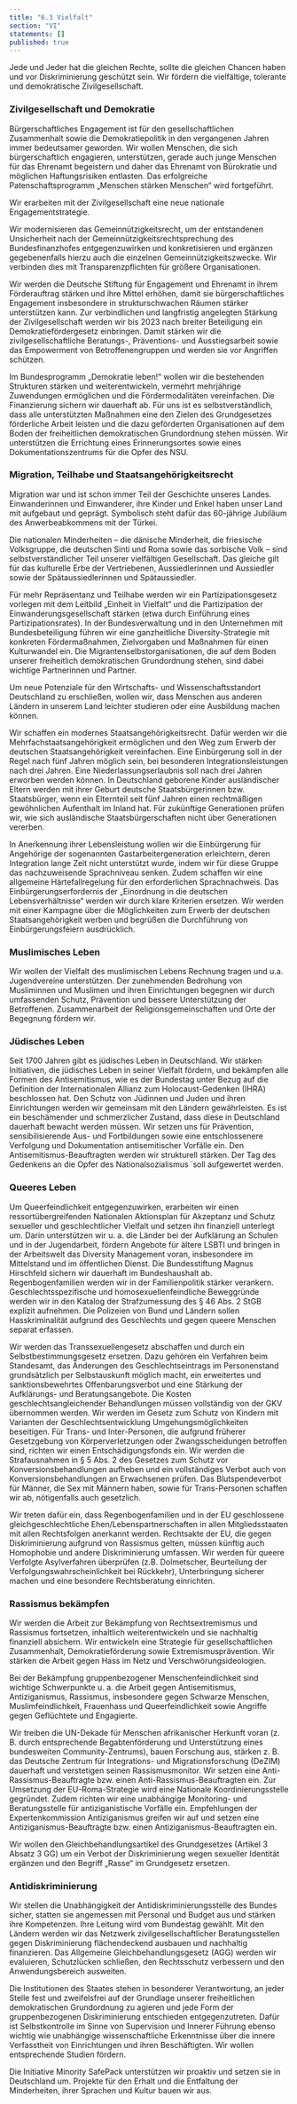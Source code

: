 ```yaml
---
title: "6.3 Vielfalt"
section: "VI"
statements: []
published: true
---
```


Jede und Jeder hat die gleichen Rechte, sollte die gleichen Chancen haben und vor Diskriminierung geschützt sein. Wir fördern die vielfältige, tolerante und demokratische Zivilgesellschaft.

### Zivilgesellschaft und Demokratie

Bürgerschaftliches Engagement ist für den gesellschaftlichen Zusammenhalt sowie die Demokratiepolitik in den vergangenen Jahren immer bedeutsamer geworden. Wir wollen Menschen, die sich bürgerschaftlich engagieren, unterstützen, gerade auch junge Menschen für das Ehrenamt begeistern und daher das Ehrenamt von Bürokratie und möglichen Haftungsrisiken entlasten. Das erfolgreiche Patenschaftsprogramm „Menschen stärken Menschen“ wird fortgeführt.

Wir erarbeiten mit der Zivilgesellschaft eine neue nationale Engagementstrategie.

Wir modernisieren das Gemeinnützigkeitsrecht, um der entstandenen Unsicherheit nach der Gemeinnützigkeitsrechtsprechung des Bundesfinanzhofes entgegenzuwirken und konkretisieren und ergänzen gegebenenfalls hierzu auch die einzelnen Gemeinnützigkeitszwecke. Wir verbinden dies mit Transparenzpflichten für größere Organisationen.

Wir werden die Deutsche Stiftung für Engagement und Ehrenamt in ihrem Förderauftrag stärken und ihre Mittel erhöhen, damit sie bürgerschaftliches Engagement insbesondere in strukturschwachen Räumen stärker unterstützen kann.
Zur verbindlichen und langfristig angelegten Stärkung der Zivilgesellschaft werden wir bis 2023 nach breiter Beteiligung ein Demokratiefördergesetz einbringen. Damit stärken wir die zivilgesellschaftliche Beratungs-, Präventions- und Ausstiegsarbeit sowie das Empowerment von Betroffenengruppen und werden sie vor Angriffen schützen.

Im Bundesprogramm „Demokratie leben!“ wollen wir die bestehenden Strukturen stärken und weiterentwickeln, vermehrt mehrjährige Zuwendungen ermöglichen und die Fördermodalitäten vereinfachen. Die Finanzierung sichern wir dauerhaft ab. Für uns ist es selbstverständlich, dass alle unterstützten Maßnahmen eine den Zielen des Grundgesetzes förderliche Arbeit leisten und die dazu geförderten Organisationen auf dem Boden der freiheitlichen demokratischen Grundordnung stehen müssen. Wir unterstützen die Errichtung eines Erinnerungsortes sowie eines Dokumentationszentrums für die Opfer des NSU.

### Migration, Teilhabe und Staatsangehörigkeitsrecht

Migration war und ist schon immer Teil der Geschichte unseres Landes. Einwanderinnen und Einwanderer, ihre Kinder und Enkel haben unser Land mit aufgebaut und geprägt. Symbolisch steht dafür das 60-jährige Jubiläum des Anwerbeabkommens mit der Türkei.

Die nationalen Minderheiten – die dänische Minderheit, die friesische Volksgruppe, die deutschen Sinti und Roma sowie das sorbische Volk – sind selbstverständlicher Teil unserer vielfältigen Gesellschaft. Das gleiche gilt für das kulturelle Erbe der Vertriebenen, Aussiedlerinnen und Aussiedler sowie der Spätaussiedlerinnen und Spätaussiedler.

Für mehr Repräsentanz und Teilhabe werden wir ein Partizipationsgesetz vorlegen mit dem Leitbild „Einheit in Vielfalt“ und die Partizipation der Einwanderungsgesellschaft stärken (etwa durch Einführung eines Partizipationsrates). In der Bundesverwaltung und in den Unternehmen mit Bundesbeteiligung führen wir eine ganzheitliche Diversity-Strategie mit konkreten Fördermaßnahmen, Zielvorgaben und Maßnahmen für einen Kulturwandel ein. Die Migrantenselbstorganisationen, die auf dem Boden unserer freiheitlich demokratischen Grundordnung stehen, sind dabei wichtige Partnerinnen und Partner.

Um neue Potenziale für den Wirtschafts- und Wissenschaftsstandort Deutschland zu erschließen, wollen wir, dass Menschen aus anderen Ländern in unserem Land leichter studieren oder eine Ausbildung machen können.

Wir schaffen ein modernes Staatsangehörigkeitsrecht. Dafür werden wir die Mehrfachstaatsangehörigkeit ermöglichen und den Weg zum Erwerb der deutschen Staatsangehörigkeit vereinfachen. Eine Einbürgerung soll in der Regel nach fünf Jahren möglich sein, bei besonderen Integrationsleistungen nach drei Jahren. Eine Niederlassungserlaubnis soll nach drei Jahren erworben werden können. In Deutschland geborene Kinder ausländischer Eltern werden mit ihrer Geburt deutsche Staatsbürgerinnen bzw. Staatsbürger, wenn ein Elternteil seit fünf Jahren einen rechtmäßigen gewöhnlichen Aufenthalt im Inland hat. Für zukünftige Generationen prüfen wir, wie sich ausländische Staatsbürgerschaften nicht über Generationen vererben.

In Anerkennung ihrer Lebensleistung wollen wir die Einbürgerung für Angehörige der sogenannten Gastarbeitergeneration erleichtern, deren Integration lange Zeit nicht unterstützt wurde, indem wir für diese Gruppe das nachzuweisende Sprachniveau senken. Zudem schaffen wir eine allgemeine Härtefallregelung für den erforderlichen Sprachnachweis. Das Einbürgerungserfordernis der „Einordnung in die deutschen Lebensverhältnisse“ werden wir durch klare Kriterien ersetzen. Wir werden mit einer Kampagne über die Möglichkeiten zum Erwerb der deutschen Staatsangehörigkeit werben und begrüßen die Durchführung von Einbürgerungsfeiern ausdrücklich.

### Muslimisches Leben

Wir wollen der Vielfalt des muslimischen Lebens Rechnung tragen und u.a. Jugendvereine unterstützen. Der zunehmenden Bedrohung von Musliminnen und Muslimen und ihren Einrichtungen begegnen wir durch umfassenden Schutz, Prävention und bessere Unterstützung der Betroffenen. Zusammenarbeit der Religionsgemeinschaften und Orte der Begegnung fördern wir.

### Jüdisches Leben

Seit 1700 Jahren gibt es jüdisches Leben in Deutschland. Wir stärken Initiativen, die jüdisches Leben in seiner Vielfalt fördern, und bekämpfen alle Formen des Antisemitismus, wie es der Bundestag unter Bezug auf die Definition der Internationalen Allianz zum Holocaust-Gedenken (IHRA) beschlossen hat. Den Schutz von Jüdinnen und Juden und ihren Einrichtungen werden wir gemeinsam mit den Ländern gewährleisten. Es ist ein beschämender und schmerzlicher Zustand, dass diese in Deutschland dauerhaft bewacht werden müssen. Wir setzen uns für Prävention, sensibilisierende Aus- und Fortbildungen sowie eine entschlossenere Verfolgung und Dokumentation antisemitischer Vorfälle ein. Den Antisemitismus-Beauftragten werden wir strukturell stärken. Der Tag des Gedenkens an die Opfer des Nationalsozialismus ́ soll aufgewertet werden.

### Queeres Leben

Um Queerfeindlichkeit entgegenzuwirken, erarbeiten wir einen ressortübergreifenden Nationalen Aktionsplan für Akzeptanz und Schutz sexueller und geschlechtlicher Vielfalt und setzen ihn finanziell unterlegt um. Darin unterstützen wir u. a. die Länder bei der Aufklärung an Schulen und in der Jugendarbeit, fördern Angebote für ältere LSBTI und bringen in der Arbeitswelt das Diversity Management voran, insbesondere im Mittelstand und im öffentlichen Dienst. Die Bundesstiftung Magnus Hirschfeld sichern wir dauerhaft im Bundeshaushalt ab. Regenbogenfamilien werden wir in der Familienpolitik stärker verankern. Geschlechtsspezifische und homosexuellenfeindliche Beweggründe werden wir in den Katalog der Strafzumessung des § 46 Abs. 2 StGB explizit aufnehmen. Die Polizeien von Bund und Ländern sollen Hasskriminalität aufgrund des Geschlechts und gegen queere Menschen separat erfassen.

Wir werden das Transsexuellengesetz abschaffen und durch ein Selbstbestimmungsgesetz ersetzen. Dazu gehören ein Verfahren beim Standesamt, das Änderungen des Geschlechtseintrags im Personenstand grundsätzlich per Selbstauskunft möglich macht, ein erweitertes und sanktionsbewehrtes Offenbarungsverbot und eine Stärkung der Aufklärungs- und Beratungsangebote. Die Kosten geschlechtsangleichender Behandlungen müssen vollständig von der GKV übernommen werden. Wir werden im Gesetz zum Schutz von Kindern mit Varianten der Geschlechtsentwicklung Umgehungsmöglichkeiten beseitigen. Für Trans- und Inter-Personen, die aufgrund früherer Gesetzgebung von Körperverletzungen oder Zwangsscheidungen betroffen sind, richten wir einen Entschädigungsfonds ein. Wir werden die Strafausnahmen in § 5 Abs. 2 des Gesetzes zum Schutz vor Konversionsbehandlungen aufheben und ein vollständiges Verbot auch von Konversionsbehandlungen an Erwachsenen prüfen. Das Blutspendeverbot für Männer, die Sex mit Männern haben, sowie für Trans-Personen schaffen wir ab, nötigenfalls auch gesetzlich.

Wir treten dafür ein, dass Regenbogenfamilien und in der EU geschlossene gleichgeschlechtliche Ehen/Lebenspartnerschaften in allen Mitgliedsstaaten mit allen Rechtsfolgen anerkannt werden. Rechtsakte der EU, die gegen Diskriminierung aufgrund von Rassismus gelten, müssen künftig auch Homophobie und andere Diskriminierung umfassen. Wir werden für queere Verfolgte Asylverfahren überprüfen (z.B. Dolmetscher, Beurteilung der Verfolgungswahrscheinlichkeit bei Rückkehr), Unterbringung sicherer machen und eine besondere Rechtsberatung einrichten.

### Rassismus bekämpfen

Wir werden die Arbeit zur Bekämpfung von Rechtsextremismus und Rassismus fortsetzen, inhaltlich weiterentwickeln und sie nachhaltig finanziell absichern. Wir entwickeln eine Strategie für gesellschaftlichen Zusammenhalt, Demokratieförderung sowie Extremismusprävention. Wir stärken die Arbeit gegen Hass im Netz und Verschwörungsideologien.

Bei der Bekämpfung gruppenbezogener Menschenfeindlichkeit sind wichtige Schwerpunkte u. a. die Arbeit gegen Antisemitismus, Antiziganismus, Rassismus, insbesondere gegen Schwarze Menschen, Muslimfeindlichkeit, Frauenhass und Queerfeindlichkeit sowie Angriffe gegen Geflüchtete und Engagierte.

Wir treiben die UN-Dekade für Menschen afrikanischer Herkunft voran (z. B. durch entsprechende Begabtenförderung und Unterstützung eines bundesweiten Community-Zentrums), bauen Forschung aus, stärken z. B. das Deutsche Zentrum für Integrations- und Migrationsforschung (DeZIM) dauerhaft und verstetigen seinen Rassismusmonitor. Wir setzen eine Anti-Rassismus-Beauftragte bzw. einen Anti-Rassismus-Beauftragten ein. Zur Umsetzung der EU-Roma-Strategie wird eine Nationale Koordinierungsstelle gegründet. Zudem richten wir eine unabhängige Monitoring- und Beratungsstelle für antiziganistische Vorfälle ein. Empfehlungen der Expertenkommission Antiziganismus greifen wir auf und setzen eine Antiziganismus-Beauftragte bzw. einen Antiziganismus-Beauftragten ein.

Wir wollen den Gleichbehandlungsartikel des Grundgesetzes (Artikel 3 Absatz 3 GG) um ein Verbot der Diskriminierung wegen sexueller Identität ergänzen und den Begriff „Rasse“ im Grundgesetz ersetzen.

### Antidiskriminierung

Wir stellen die Unabhängigkeit der Antidiskriminierungsstelle des Bundes sicher, statten sie angemessen mit Personal und Budget aus und stärken ihre Kompetenzen. Ihre Leitung wird vom Bundestag gewählt. Mit den Ländern werden wir das Netzwerk zivilgesellschaftlicher Beratungsstellen gegen Diskriminierung flächendeckend ausbauen und nachhaltig finanzieren. Das Allgemeine Gleichbehandlungsgesetz (AGG) werden wir evaluieren, Schutzlücken schließen, den Rechtsschutz verbessern und den Anwendungsbereich ausweiten.

Die Institutionen des Staates stehen in besonderer Verantwortung, an jeder Stelle fest und zweifelsfrei auf der Grundlage unserer freiheitlichen demokratischen Grundordnung zu agieren und jede Form der gruppenbezogenen Diskriminierung entschieden entgegenzutreten. Dafür ist Selbstkontrolle im Sinne von Supervision und Innerer Führung ebenso wichtig wie unabhängige wissenschaftliche Erkenntnisse über die innere Verfasstheit von Einrichtungen und ihren Beschäftigten. Wir wollen entsprechende Studien fördern.

Die Initiative Minority SafePack unterstützen wir proaktiv und setzen sie in Deutschland um. Projekte für den Erhalt und die Entfaltung der Minderheiten, ihrer Sprachen und Kultur bauen wir aus.
